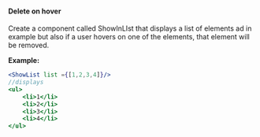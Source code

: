 #### Delete on hover


Create a component called ShowInLIst that displays a list of elements ad in example but also if a user hovers on one of the elements, that element will be removed.

**Example:**

```jsx
<ShowList list ={[1,2,3,4]}/>
//displays
<ul>
    <li>1</li>
    <li>2</li>
    <li>3</li>
    <li>4</li>
</ul>
```